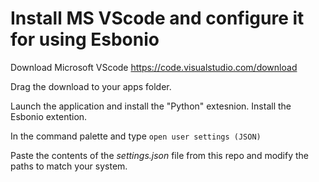 # Install MS VScode and configure it for using Esbonio

Download Microsoft VScode
https://code.visualstudio.com/download

Drag the download to your apps folder.


Launch the application and install the "Python" extesnion.
Install the Esbonio extention.

In the command palette and type `open user settings (JSON)`

Paste the contents of the *settings.json* file from this repo and modify the paths to match your system.
